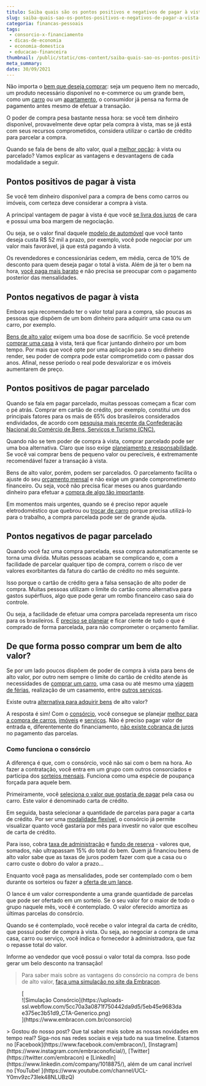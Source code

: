 ```yaml
---
titulo: Saiba quais são os pontos positivos e negativos de pagar à vista e parcelado
slug: saiba-quais-sao-os-pontos-positivos-e-negativos-de-pagar-a-vista-e-parcelado
categoria: financas-pessoais
tags:
 - consorcio-x-financiamento
 - dicas-de-economia
 - economia-domestica
 - educacao-financeira
thumbnail: /public/static/cms-content/saiba-quais-sao-os-pontos-positivos-e-negativos-de-pagar-a-vista-e-parcelado.png
meta_summary: 
date: 30/09/2021
---
```

Não importa o [bem que deseja comprar](https://www.embracon.com.br/blog/voce-conhece-todos-os-tipos-de-consorcio): seja um pequeno item no mercado, um produto necessário disponível no e-commerce ou um grande bem, como um [carro](https://www.embracon.com.br/blog/5-formas-de-pagamento-de-um-carro) ou um [apartamento](https://www.embracon.com.br/blog/como-comprar-um-apartamento), o consumidor já pensa na forma de pagamento antes mesmo de efetuar a transação.

O poder de compra pesa bastante nessa hora: se você tem dinheiro disponível, provavelmente deve optar pela compra à vista, mas se já está com seus recursos comprometidos, considera utilizar o cartão de crédito para parcelar a compra.

Quando se fala de bens de alto valor, qual a [melhor opção](https://www.embracon.com.br/blog/consorcio-vale-a-pena): à vista ou parcelado? Vamos explicar as vantagens e desvantagens de cada modalidade a seguir.

Pontos positivos de pagar à vista
---------------------------------

Se você tem dinheiro disponível para a compra de bens como carros ou imóveis, com certeza deve considerar a compra à vista.

A principal vantagem de pagar à vista é que você [se livra dos juros](https://www.embracon.com.br/blog/consorcio-nao-tem-juros-entenda) de cara e possui uma boa margem de negociação.

Ou seja, se o valor final daquele [modelo de automóvel](https://www.embracon.com.br/blog/carro-ideal-para-familia) que você tanto deseja custa R$ 52 mil a prazo, por exemplo, você pode negociar por um valor mais favorável, já que está pagando à vista.

Os revendedores e concessionárias cedem, em média, cerca de 10% de desconto para quem deseja pagar o total à vista. Além de já ter o bem na hora, [você paga mais barato](https://www.embracon.com.br/blog/confira-10-vantagens-indiscutiveis-do-consorcio) e não precisa se preocupar com o pagamento posterior das mensalidades.

Pontos negativos de pagar à vista
---------------------------------

Embora seja recomendado ter o valor total para a compra, são poucas as pessoas que dispõem de um bom dinheiro para adquirir uma casa ou um carro, por exemplo.

[Bens de alto valor](https://www.embracon.com.br/blog/6-coisas-contratar-consorcio-de-imoveis) exigem uma boa dose de sacrifício. Se você pretende [comprar uma casa](https://www.embracon.com.br/consorcio-de-imoveis) à vista, terá que ficar juntando dinheiro por um bom tempo. Por mais que você opte por uma aplicação para o seu dinheiro render, seu poder de compra pode estar comprometido com o passar dos anos. Afinal, nesse período o real pode desvalorizar e os imóveis aumentarem de preço.

Pontos positivos de pagar parcelado
-----------------------------------

Quando se fala em pagar parcelado, muitas pessoas começam a ficar com o pé atrás. Comprar em cartão de crédito, por exemplo, constitui um dos principais fatores para os mais de 65% dos brasileiros considerados endividados, de acordo com [pesquisa mais recente da Confederação Nacional do Comércio de Bens, Serviços e Turismo (CNC).](https://agenciabrasil.ebc.com.br/economia/noticia/2020-02/cnc-cai-para-653-o-numero-de-brasileiros-endividados-em-janeiro)

Quando não se tem poder de compra à vista, comprar parcelado pode ser uma boa alternativa. Claro que isso exige [planejamento e responsabilidade](https://www.embracon.com.br/blog/planejamento-financeiro-um-guia-para-as-financas-nao-sairem-de-controle). Se você vai comprar bens de pequeno valor ou perecíveis, é extremamente recomendável fazer a transação à vista.

Bens de alto valor, porém, podem ser parcelados. O parcelamento facilita o ajuste do seu [orçamento mensal](https://www.embracon.com.br/blog/aprenda-como-montar-um-orcamento-familiar-em-5-passos) e não exige um grande comprometimento financeiro. Ou seja, você não precisa ficar meses ou anos guardando dinheiro para efetuar a [compra de algo tão importante](https://www.embracon.com.br/blog/hora-certa-comprar-imovel).

Em momentos mais urgentes, quando se é preciso repor aquele eletrodoméstico que quebrou ou [trocar de carro](https://www.embracon.com.br/blog/quer-trocar-de-carro-veja-como-o-consorcio-pode-te-ajudar) porque precisa utilizá-lo para o trabalho, a compra parcelada pode ser de grande ajuda.

Pontos negativos de pagar parcelado
-----------------------------------

Quando você faz uma compra parcelada, essa compra automaticamente se torna uma dívida. Muitas pessoas acabam se complicando e, com a facilidade de parcelar qualquer tipo de compra, correm o risco de ver valores exorbitantes da fatura do cartão de crédito no mês seguinte.

Isso porque o cartão de crédito gera a falsa sensação de alto poder de compra. Muitas pessoas utilizam o limite do cartão como alternativa para gastos supérfluos, algo que pode gerar um rombo financeiro caso saia do controle.

Ou seja, a facilidade de efetuar uma compra parcelada representa um risco para os brasileiros. É [preciso se planejar](https://www.embracon.com.br/blog/afinal-quais-sao-as-diferencas-entre-poupar-economizar-e-investir) e ficar ciente de tudo o que é comprado de forma parcelada, para não comprometer o orçamento familiar.

De que forma posso comprar um bem de alto valor?
------------------------------------------------

Se por um lado poucos dispõem de poder de compra à vista para bens de alto valor, por outro nem sempre o limite do cartão de crédito atende às necessidades de [comprar um carro](https://www.embracon.com.br/consorcio-de-carros), uma casa ou até mesmo uma [viagem de férias](https://www.embracon.com.br/blog/saiba-como-montar-um-roteiro-de-viagem-em-7-passos), realização de um casamento, entre [outros serviços](https://www.embracon.com.br/consorcio-servicos).

Existe outra [alternativa para adquirir bens](https://www.embracon.com.br/conhecaoconsorcio/o-que-e-consorcio) de alto valor?

A resposta é sim! Com o [consórcio](https://www.embracon.com.br/), você consegue se planejar [melhor para a compra de carros](https://www.embracon.com.br/blog/vantagens-consorcio-automovel), [imóveis](https://www.embracon.com.br/blog/como-funciona-consorcio-de-imoveis) e [serviços](https://www.embracon.com.br/blog/conheca-os-principais-consorcios-de-servicos-embracon). Não é preciso pagar valor de entrada e, diferentemente do financiamento, [não existe cobrança de juros](https://www.embracon.com.br/blog/confira-10-vantagens-indiscutiveis-do-consorcio) no pagamento das parcelas.

### Como funciona o consórcio

A diferença é que, com o consórcio, você não sai com o bem na hora. Ao fazer a contratação, você entra em um grupo com outros consorciados e participa dos [sorteios mensais](https://www.embracon.com.br/blog/assembleia-de-consorcio-como-funciona). Funciona como uma espécie de poupança forçada para aquele bem.

Primeiramente, você [seleciona o valor que gostaria de pagar](https://www.embracon.com.br/consorcio) pela casa ou carro. Este valor é denominado carta de crédito.

Em seguida, basta selecionar a quantidade de parcelas para pagar a carta de crédito. Por ser uma [modalidade flexível](https://www.embracon.com.br/blog/sabe-a-diferenca-entre-consorcio-e-financiamento-a-gente-te-conta), o consórcio já permite visualizar quanto você gastaria por mês para investir no valor que escolheu de carta de crédito.

Para isso, cobra [taxa de administração](https://www.embracon.com.br/conhecaoconsorcio/o-que-e-taxa-de-administracao) e [fundo de reserva](https://www.embracon.com.br/conhecaoconsorcio/o-que-e-fundo-de-reserva) - valores que, somados, não ultrapassam 15% do total do bem. Quem já financiou bens de alto valor sabe que as taxas de juros podem fazer com que a casa ou o carro custe o dobro do valor a prazo…

Enquanto você paga as mensalidades, pode ser contemplado com o bem durante os sorteios ou fazer a [oferta de um lance](https://www.embracon.com.br/blog/como-funcionam-os-tipos-de-lances-no-consorcio).

O lance é um valor correspondente a uma grande quantidade de parcelas que pode ser ofertado em um sorteio. Se o seu valor for o maior de todo o grupo naquele mês, você é contemplado. O valor oferecido amortiza as últimas parcelas do consórcio.

Quando se é contemplado, você recebe o valor integral da carta de crédito, que possui poder de compra à vista. Ou seja, ao negociar a compra de uma casa, carro ou serviço, você indica o fornecedor à administradora, que faz o repasse total do valor.

Informe ao vendedor que você possui o valor total da compra. Isso pode gerar um belo desconto na transação!

> Para saber mais sobre as vantagens do consórcio na compra de bens de alto valor, [faça uma simulação no site da Embracon](https://www.embracon.com.br/).

<figure class="w-richtext-figure-type-image w-richtext-align-center">[<div>![Simulação Consórcio](https://uploads-ssl.webflow.com/5cc70a3a0871f750442da9d5/5eb45e9683dae375ec3b51d9_CTA-Generico.png)</div>](https://www.embracon.com.br/consorcio)</figure>> Gostou do nosso post? Que tal saber mais sobre as nossas novidades em tempo real? Siga-nos nas redes sociais e veja tudo na sua timeline. Estamos no [Facebook](https://www.facebook.com/embracon/), [Instagram](https://www.instagram.com/embraconoficial/), [Twitter](https://twitter.com/embracon) e [LinkedIn](https://www.linkedin.com/company/1018875/), além de um canal incrível no [YouTube! ](https://www.youtube.com/channel/UCL-Y0mv9zc73Iek48NLUBzQ)
